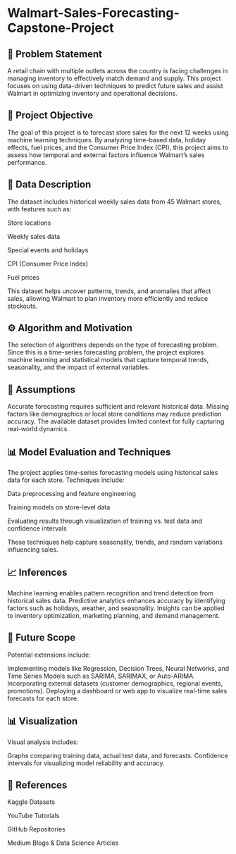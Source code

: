 # Walmart-Sales-Forecasting-Capstone-Project

## 📌 Problem Statement

A retail chain with multiple outlets across the country is facing challenges in managing inventory to effectively match demand and supply.
This project focuses on using data-driven techniques to predict future sales and assist Walmart in optimizing inventory and operational decisions.

## 🎯 Project Objective

The goal of this project is to forecast store sales for the next 12 weeks using machine learning techniques.
By analyzing time-based data, holiday effects, fuel prices, and the Consumer Price Index (CPI), this project aims to assess how temporal and external factors influence Walmart’s sales performance.

## 🧾 Data Description

The dataset includes historical weekly sales data from 45 Walmart stores, with features such as:

Store locations

Weekly sales data

Special events and holidays

CPI (Consumer Price Index)

Fuel prices

This dataset helps uncover patterns, trends, and anomalies that affect sales, allowing Walmart to plan inventory more efficiently and reduce stockouts.

## ⚙️ Algorithm and Motivation

The selection of algorithms depends on the type of forecasting problem.
Since this is a time-series forecasting problem, the project explores machine learning and statistical models that capture temporal trends, seasonality, and the impact of external variables.

## 🧠 Assumptions

Accurate forecasting requires sufficient and relevant historical data.
Missing factors like demographics or local store conditions may reduce prediction accuracy.
The available dataset provides limited context for fully capturing real-world dynamics.

## 📊 Model Evaluation and Techniques

The project applies time-series forecasting models using historical sales data for each store.
Techniques include:

Data preprocessing and feature engineering

Training models on store-level data

Evaluating results through visualization of training vs. test data and confidence intervals

These techniques help capture seasonality, trends, and random variations influencing sales.

## 📈 Inferences

Machine learning enables pattern recognition and trend detection from historical sales data.
Predictive analytics enhances accuracy by identifying factors such as holidays, weather, and seasonality.
Insights can be applied to inventory optimization, marketing planning, and demand management.

## 🚀 Future Scope

Potential extensions include:

Implementing models like Regression, Decision Trees, Neural Networks, and Time Series Models such as SARIMA, SARIMAX, or Auto-ARIMA.
Incorporating external datasets (customer demographics, regional events, promotions).
Deploying a dashboard or web app to visualize real-time sales forecasts for each store.

## 📊 Visualization

Visual analysis includes:

Graphs comparing training data, actual test data, and forecasts.
Confidence intervals for visualizing model reliability and accuracy.

## 🧾 References

Kaggle Datasets

YouTube Tutorials

GitHub Repositories

Medium Blogs & Data Science Articles


